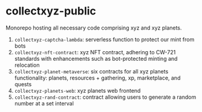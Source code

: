 # collectxyz-public

Monorepo hosting all necessary code comprising xyz and xyz planets.

1. `collectxyz-captcha-lambda`: serverless function to protect our mint from bots
2. `collectxyz-nft-contract`: xyz NFT contract, adhering to CW-721 standards with enhancements such as bot-protected minting and relocation
3. `collectxyz-planet-metaverse`: six contracts for all xyz planets functionality: planets, resources + gathering, xp, marketplace, and quests
4. `collectxyz-planets-web`: xyz planets web frontend
5. `collectxyz-rand-contract`: contract allowing users to generate a random number at a set interval
